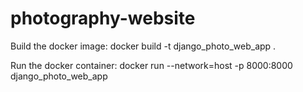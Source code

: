 # photography-website

Build the docker image:
docker build -t django_photo_web_app .

Run the docker container:
docker run --network=host -p 8000:8000 django_photo_web_app
